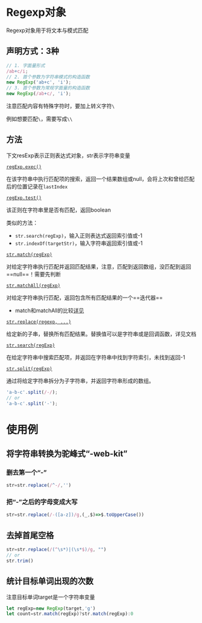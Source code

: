 # Regexp对象

Regexp对象用于将文本与模式匹配

## 声明方式：3种

``` js
// 1. 字面量形式
/ab+c/i; 
// 2. 首个参数为字符串模式的构造函数
new RegExp('ab+c', 'i'); 
// 3. 首个参数为常规字面量的构造函数
new RegExp(/ab+c/, 'i'); 
```

注意匹配内容有特殊字符时，要加上转义字符`\`

例如想要匹配`\`，需要写成`\\`

## 方法

下文resExp表示正则表达式对象，str表示字符串变量

[`regExp.exec()`](https://developer.mozilla.org/zh-CN/docs/Web/JavaScript/Reference/Global_Objects/RegExp/exec)

在该字符串中执行匹配项的搜索，返回一个结果数组或null，会将上次和曾给匹配后的位置记录在`lastIndex`

[`regExp.test()`](https://developer.mozilla.org/zh-CN/docs/Web/JavaScript/Reference/Global_Objects/RegExp/test)

该正则在字符串里是否有匹配，返回boolean

类似的方法：

- `str.search(regExp)`，输入正则表达式返回索引值或-1
- `str.indexOf(targetStr)`，输入字符串返回索引值或-1

[`str.match(regExp)`](https://developer.mozilla.org/zh-CN/docs/Web/JavaScript/Reference/Global_Objects/RegExp/@@match)

对给定字符串执行匹配并返回匹配结果，注意，匹配到返回数组，没匹配到返回==null==！需要先判断

[`str.matchAll(regExp)`](https://developer.mozilla.org/zh-CN/docs/Web/JavaScript/Reference/Global_Objects/RegExp/@@matchAll)

对给定字符串执行匹配，返回包含所有匹配结果的一个==迭代器==

- match和matchAll的比较[详见](https://blog.csdn.net/weixin_54012475/article/details/113038328)

[`str.replace(regexp, ...)`](https://developer.mozilla.org/zh-CN/docs/Web/JavaScript/Reference/Global_Objects/RegExp/@@replace)

给定新的子串，替换所有匹配结果。替换值可以是字符串或是回调函数，详见文档

[`str.search(regExp)`](https://developer.mozilla.org/zh-CN/docs/Web/JavaScript/Reference/Global_Objects/RegExp/@@search)

在给定字符串中搜索匹配项，并返回在字符串中找到字符索引，未找到返回-1

[`str.split(regExp)`](https://developer.mozilla.org/zh-CN/docs/Web/JavaScript/Reference/Global_Objects/RegExp/@@split)

通过将给定字符串拆分为子字符串，并返回字符串形成的数组。

``` js
'a-b-c'.split(/-/);
// or
'a-b-c'.split('-');
```

# 使用例

## 将字符串转换为驼峰式“-web-kit”

### 删去第一个“-”

``` js
str=str.replace(/^-/,'')
```

### 把“-”之后的字母变成大写

``` js
str=str.replace(/-([a-z])/g,(_,$)=>$.toUpperCase())
```

## 去掉首尾空格

``` js
str=str.replace(/(^\s*)|(\s*$)/g, "")
// or
str.trim()
```

## 统计目标单词出现的次数

注意目标单词target是一个字符串变量

``` js
let regExp=new RegExp(target,'g')
let count=str.match(regExp)?str.match(regExp):0
```

